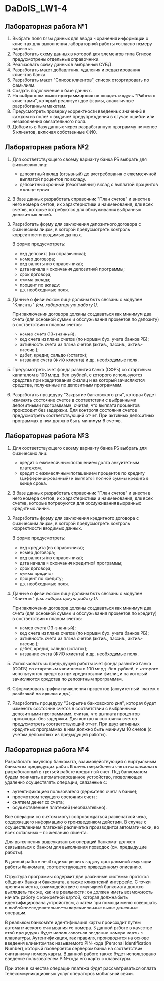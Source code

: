 # DaDoIS_LW1-4
## Лабораторная работа №1
1. Выбрать поля базы данных для ввода и хранения информации о клиентах для выполнения лабораторной работы согласно номеру варианта.
2. Разработать схему данных в которой для элементов типа Список предусмотрены отдельные справочники. 
3. Реализовать схему данных в выбранной СУБД.
4. Разработать макет добавления, удаления и редактирования клиентов банка.
5. Разработать макет "Список клиентов", список отсортировать по фамилиям.
6. Создать подключение к базе данных.
7. На выбранном языке программирования создать модуль "Работа с клиентами", который реализует две формы, аналогичные разработанным макетам.
8. Предусмотреть проверку корректности введенных значений в каждом из полей с выдачей предупреждения в случае ошибки или незаполнения обязательного поля.
9. Добавить в базу данных через разработанную программу не менее 5 клиентов, включая собственные ФИО.

## Лабораторная работа №2
1. Для соответствующего своему варианту банка РБ выбрать для физических лиц:
   * депозитный вклад (отзывный) до востребования с ежемесячной выплатой процентов по вкладу.
   * депозитный срочный (безотзывный) вклад с выплатой процентов в конце срока.
2. В базе данных разработать справочник "План счетов" и внести в него номера счетов, их характеристики и наименования, для всех счетов, которые потребуются для обслуживания выбранных депозитных линий.
3. Разработать форму для заключения депозитного договора с физическим лицом, в которой предусмотреть контроль корректности вводимых данных.

   В форме предусмотреть:
   * вид депозита (из справочника);
   * номер договора;
   * вид валюты (из справочника);
   * дата начала и окончания депозитной программы;
   * срок договора;
   * сумма вклада;
   * процент по вкладу;
   * др. необходимые поля.
4. Данные о физическом лице должны быть связаны с модулем "Клиенты" *(см. лабораторную работу 1)*.

   При заключении договора должны создаваться как минимум два счета (для основной суммы и обслуживания процентов по депозиту) в соответствии с планом счетов:
   * номер счета (13-значный);
   * код счета из плана счетов (по нормам бух. учета банков РБ);
   * активность счета из плана счетов (актив., пассив., актив.-пассив.);
   * дебет, кредит, сальдо (остаток); 
   * название счета (ФИО клиента) и др. необходимые поля.
5. Предусмотреть счет фонда развития банка (СФРБ) со стартовым капиталом в 100 млрд. бел. рублей, с которого используются средства при кредитовании физлиц и на который зачисляются средства, полученные по депозитным программам.
6. Разработать процедуру "Закрытие банковского дня", которая будет изменять состояние счетов в соответствии с выбранными депозитными программами, считая, что выплата процентов происходит без задержки. Для контроля состояния счетов предусмотреть соответствующий отчет. При активных депозитных программах в нем должно быть минимум 6 счетов.

## Лабораторная работа №3
1. Для соответствующего своему варианту банка РБ выбрать для физических лиц:
   * кредит с ежемесячным погашением долга аннуитетным платежом.
   * кредит с ежемесячным погашением процентов по кредиту (дифференцированный) и выплатой полной суммы кредита в конце срока.
2. В базе данных разработать справочник "План счетов" и внести в него номера счетов, их характеристики и наименования, для всех счетов, которые потребуются для обслуживания выбранных кредитных линий.
3. Разработать форму для заключения кредитного договора с физическим лицом, в которой предусмотреть контроль корректности вводимых данных.
   
   В форме предусмотреть:
   * вид кредита (из справочника);
   * номер договора;
   * вид валюты (из справочника);
   * дата начала и окончания кредитной программы;
   * срок договора;
   * сумма кредита;
   * процент по кредиту;
   * др. необходимые поля.
4. Данные о физическом лице должны быть связаны с модулем "Клиенты" *(см. лабораторную работу 1)*.
   
   При заключении договора должны создаваться как минимум два счета (для основной суммы и обслуживания процентов по кредиту) в соответствии с планом счетов:
   * номер счета (13-значный);
   * код счета из плана счетов (по нормам бух. учета банков РБ);
   * активность счета из плана счетов (актив., пассив., актив.-пассив.);
   * дебет, кредит, сальдо (остаток); 
   * название счета (ФИО клиента) и др. необходимые поля.
5. Использовать из предыдущей работы счет фонда развития банка (СФРБ) со стартовым капиталом в 100 млрд. бел. рублей, с которого используются средства при кредитовании физлиц и на который зачисляются средства по депозитным программам.
6. Сформировать график начисления процентов (аннуитетный платеж с разбивкой по срокам и др.).
7. Разработать процедуру "Закрытие банковского дня", которая будет изменять состояние счетов в соответствии с выбранными депозитными программами, считая, что выплата процентов происходит без задержки. Для контроля состояния счетов предусмотреть соответствующий отчет. При двух активных кредитных программах в нем должно быть минимум 10 счетов (с учетом депозитных из предыдущей работы).

## Лабораторная работа №4
Разработать эмулятор банкомата, взаимодействующий с виртуальным банком из предыдущих работ. В качестве рабочего счета использовать разработанный в третьей работе кредитный счет.
Под банкоматом будем понимать автоматизированное устройство, позволяющее удаленно осуществлять операции, связанные с: 
* аутентификацией пользователя (держателя счета в банке); 
* просмотром текущего состояния счета; 
* снятием денег со счета; 
* осуществлением платежей (необязательно).

Все операции со счетом могут сопровождаться распечаткой чека, содержащего информацию о произведенном действии. В случае с осуществлением платежей распечатка производится автоматически, во всех остальных – по желанию клиента. 

Для выполнения вышеуказанных операций банкомат должен связываться с банком для выполнения проводок (см. предыдущие работы).

В данной работе необходимо решить задачу программной эмуляции работы банкомата, соответствующего приведенному описанию. 

Структура программы содержит две различные системы: протокол общения банка и банкомата, а также клиентский интерфейс. С точки зрения клиента, взаимодействие с эмуляцией банкомата должно выглядеть так же, как и в реальности: он должен иметь возможность начать работу с конкретной картой, которая должна быть идентифицирована устройством, а затем при помощи меню совершать в любой последовательности перечисленные выше денежные операции. 

В реальном банкомате идентификация карты происходит путем автоматического считывания ее номера. В данной работе в качестве этой процедуры будет использоваться введение номера карты с клавиатуры. Аутентификация, как правило, производится на основе введения клиентом так называемого PIN-кода (Personal Identification Number), который проверяется сервером банка на соответствие считанному номеру карты. В данной работе также будет использовано введение пользователем PIN-кода его карты с клавиатуры. 

При этом в качестве операции платежа будет рассматриваться оплата телекоммуникационных услуг операторов мобильной связи.

